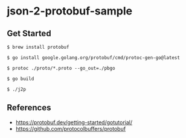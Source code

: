 # json-2-protobuf-sample

## Get Started

```
$ brew install protobuf

$ go install google.golang.org/protobuf/cmd/protoc-gen-go@latest

$ protoc ./proto/*.proto --go_out=./pbgo

$ go build

$ ./j2p
```

## References

- https://protobuf.dev/getting-started/gotutorial/
- https://github.com/protocolbuffers/protobuf
